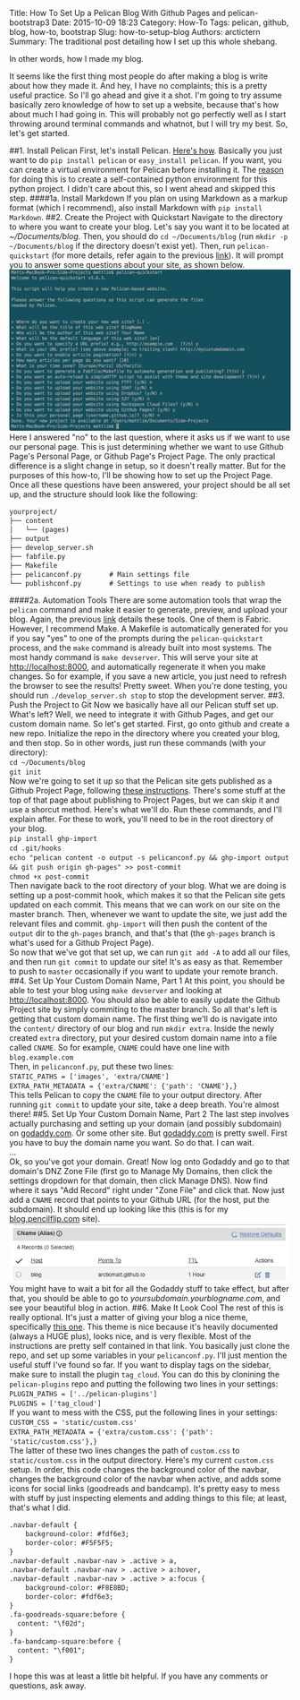 Title: How To Set Up a Pelican Blog With Github Pages and pelican-bootstrap3
Date: 2015-10-09 18:23
Category: How-To
Tags: pelican, github, blog, how-to, bootstrap
Slug: how-to-setup-blog
Authors: arctictern
Summary: The traditional post detailing how I set up this whole shebang.

In other words, how I made my blog.

It seems like the first thing most people do after making a blog is write about how
they made it. And hey, I have no complaints; this is a pretty useful practice.
So I'll go ahead and give it a shot.  I'm going to try assume basically zero 
knowledge of how to set up a website, because that's how about much I had going in.
This will probably not go perfectly well as I start throwing around terminal commands
and whatnot, but I will try my best. So, let's get started.

##1. Install Pelican
First, let's install Pelican. [Here's how](http://docs.getpelican.com/en/3.3.0/getting_started.html).
Basically you just want to do `pip install pelican` or `easy_install pelican`.
If you want, you can create a virtual environment for Pelican before installing it.
The [reason](http://duncanlock.net/blog/2013/05/17/how-i-built-this-website-using-pelican-part-1-setup/#comment-1767610380)
for doing this is to create a self-contained python environment for
this python project. I didn't care about this, so I went ahead and skipped this
step.
####1a. Install Markdown
If you plan on using Markdown as a markup format (which I recommend),
also install Markdown with `pip install Markdown`.
##2. Create the Project with Quickstart
Navigate to the directory to where you want to create your blog. Let's say
you want it to be located at *~/Documents/blog*. Then, you should do
`cd ~/Documents/blog` (run `mkdir -p ~/Documents/blog` if the directory doesn't
exist yet).
Then, run `pelican-quickstart` (for more details, refer again to the previous
[link](http://docs.getpelican.com/en/3.3.0/getting_started.html)).
It will prompt you to answer some questions
about your site, as shown below.
![Pelican Quickstart](/images/pelican-quickstart-prompt.png)
Here I answered "no" to the last question, where it asks us if we want to use
our personal page. This is just determining whether we want to use Github Page's
Personal Page, or Github Page's Project Page. The only practical difference is a
slight change in setup, so it doesn't really matter. But for the purposes of this
how-to, I'll be showing how to set up the Project Page.
Once all these questions have been answered, your project should be all set up,
and the structure should look like the following:

    yourproject/
    ├── content
    │   └── (pages)
    ├── output
    ├── develop_server.sh
    ├── fabfile.py
    ├── Makefile
    ├── pelicanconf.py       # Main settings file
    └── publishconf.py       # Settings to use when ready to publish
####2a. Automation Tools 
There are some automation tools that wrap the `pelican` command and make
it easier to generate, preview, and upload your blog. Again, the previous
[link](http://docs.getpelican.com/en/3.3.0/getting_started.html) details
these tools. One of them is Fabric. However, I recommend Make. A Makefile
is automatically generated for you if you say "yes" to one of the prompts
during the `pelican-quickstart` process, and the `make` command is already
built into most systems. The most handy command is `make devserver`. This 
will serve your site at [http://localhost:8000](http://localhost:8000),
and automatically regenerate it when you make changes. So for example,
if you save a new article, you just need to refresh the browser to see
the results! Pretty sweet. When you're done testing, you should run
`./develop_server.sh stop` to stop the development server.
##3. Push the Project to Git
Now we basically have all our Pelican stuff set up. What's left? Well, we 
need to integrate it with Github Pages, and get our custom domain name. So let's
get started. First, go onto github and create a new repo. Initialize the repo
in the directory where you created your blog, and then stop.
So in other words, just run these commands (with your directory):  
`cd ~/Documents/blog`  
`git init`  
Now we're going to set it up so that the Pelican site gets published as a Github
Project Page, following [these instructions](http://docs.getpelican.com/en/3.3.0/tips.html).
There's some stuff at the top of that page about publishing to Project Pages,
but we can skip it and use a shorcut method. Here's what we'll do. Run
these commands, and I'll explain after. For these to work, you'll need to 
be in the root directory of your blog.  
`pip install ghp-import`  
`cd .git/hooks`  
`echo "pelican content -o output -s pelicanconf.py && ghp-import output && git push origin gh-pages" >> post-commit`  
`chmod +x post-commit`  
Then navigate back to the root directory of your blog.
What we are doing is setting up a post-commit hook, which makes it so that
the Pelican site gets updated on each commit. This means that we can work
on our site on the master branch. Then, whenever we want to update the site,
we just add the relevant files and commit. `ghp-import` will then push the content
of the `output` dir to the `gh-pages` branch, and that's that (the `gh-pages` branch
is what's used for a Github Project Page).  
So now that we've got that set up, we can run `git add -A` to add all our files,
and then run `git commit` to update our site! It's as easy as that. Remember to push
to `master` occasionally if you want to update your remote branch.
##4. Set Up Your Custom Domain Name, Part 1
At this point, you should be able to test your blog using `make devserver` and 
looking at [http://localhost:8000](http://localhost:8000). You should also be
able to easily update the Github Project site by simply commiting to the master
branch. So all that's left is getting that custom domain name. The first thing
we'll do is navigate into the `content/` directory of our blog and run
`mkdir extra`. Inside the newly created `extra` directory, put your desired
custom domain name into a file called `CNAME`. So for example, `CNAME` could
have one line with  
`blog.example.com`  
Then, in `pelicanconf.py`, put these two lines:  
`STATIC_PATHS = ['images', 'extra/CNAME']`  
`EXTRA_PATH_METADATA = {'extra/CNAME': {'path': 'CNAME'},}`  
This tells Pelican to copy the `CNAME` file to your output directory.
After running `git commit` to update your site, take a deep breath. You're almost
there!
##5. Set Up Your Custom Domain Name, Part 2
The last step involves actually purchasing and setting up your domain (and 
possibly subdomain) on [godaddy.com](https://www.godaddy.com/). Or some other
site. But [godaddy.com](https://www.godaddy.com/) is pretty swell. First you have 
to buy the domain name you want. So do that. I can wait.  
...  
Ok, so you've got your domain. Great! Now log onto Godaddy and go to that
domain's DNZ Zone File (first go to Manage My Domains, then click the settings dropdown
for that domain, then click Manage DNS). Now find where it says "Add Record" 
right under "Zone File" and click that. Now just add a `CNAME` record that
points to your Github URL (for the host, put the subdomain). It should end up
looking like this (this is for my [blog.pencilflip.com](http://blog.pencilflip.com/) site).
![GoDaddy Cname](/images/godaddy-cname.png)  
You might have to wait a bit for all the Godaddy stuff to take effect, but after that,
you should be able to go to *yoursubdomain.yourblogname.com*, and see your beautiful
blog in action. 
##6. Make It Look Cool
The rest of this is really optional. It's just a matter of giving your blog 
a nice theme, specifically [this one](https://github.com/DandyDev/pelican-bootstrap3).
This theme is nice because it's heavily documented (always a HUGE plus), looks 
nice, and is very flexible.
Most of the instructions are pretty self contained in that link. You basically
just clone the repo, and set up some variables in your `pelicanconf.py`.
I'll just mention the useful stuff I've found so far. If you want to display
tags on the sidebar, make sure to install the plugin `tag_cloud`. You can do
this by clonining the `pelican-plugins` repo and putting the following two lines
in your settings:  
`PLUGIN_PATHS = ['../pelican-plugins']`  
`PLUGINS = ['tag_cloud']`  
If you want to mess with the CSS, put the following lines in your settings:  
`CUSTOM_CSS = 'static/custom.css'`  
`EXTRA_PATH_METADATA = {'extra/custom.css': {'path': 'static/custom.css'},}`  
The latter of these two lines changes the path of `custom.css` to `static/custom.css`
in the output directory.
Here's my current `custom.css` setup. In order, this code changes the background
color of the navbar, changes the background color of the navbar when active,
and adds some icons for social links (goodreads and bandcamp). It's pretty easy
to mess with stuff by just inspecting elements and adding things to this file; at least,
that's what I did.

    .navbar-default {
        background-color: #fdf6e3;
        border-color: #F5F5F5;
    }
    .navbar-default .navbar-nav > .active > a,
    .navbar-default .navbar-nav > .active > a:hover,
    .navbar-default .navbar-nav > .active > a:focus {
        background-color: #F8E8BD;
        border-color: #fdf6e3;
    }
    .fa-goodreads-square:before {
      content: "\f02d";
    }
    .fa-bandcamp-square:before {
      content: "\f001";
    }
 

I hope this was at least a little bit helpful. If you have any comments or questions, ask away.
